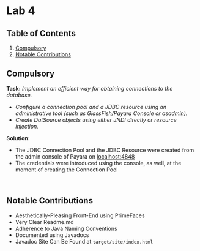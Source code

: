 # Lab 4

## Table of Contents

1. [Compulsory](#compulsory)
2. [Notable Contributions](#notable-contributions)

## Compulsory

**Task:** _Implement an efficient way for obtaining connections to the database._

- _Configure a connection pool and a JDBC resource using an administrative tool (such as GlassFish/Payara Console or asadmin)._
- _Create DatSource objects using either JNDI directly or resource injection._

**Solution:**

- The JDBC Connection Pool and the JDBC Resource were created from the admin console of Payara on [localhost:4848](localhost:4848)
- The credentials were introduced using the console, as well, at the moment of creating the Connection Pool

<br>

## Notable Contributions

- Aesthetically-Pleasing Front-End using PrimeFaces
- Very Clear Readme.md
- Adherence to Java Naming Conventions
- Documented using Javadocs
- Javadoc Site Can Be Found at `target/site/index.html`
